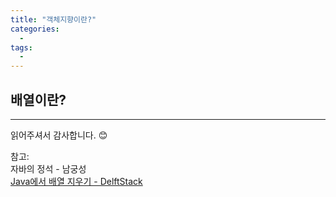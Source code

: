 ```yaml
---
title: "객체지향이란?"
categories:
  - 
tags:
  - 
---
```




## 배열이란?


* * *

읽어주셔서 감사합니다. 😊

참고:  
자바의 정석 - 남궁성  
[Java에서 배열 지우기 -  DelftStack](https://www.delftstack.com/ko/howto/java/clear-an-array-in-java/)